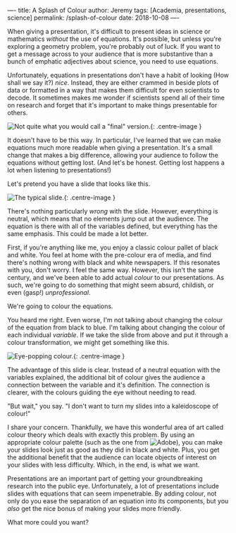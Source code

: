 —-
title: A Splash of Colour
author: Jeremy
tags: [Academia, presentations, science]
permalink: /splash-of-colour
date: 2018-10-08
—-

When giving a presentation, it's difficult to present ideas in science or mathematics *without* the use of equations. It's possible, but unless you're exploring a geometry problem, you're probably out of luck. If you want to get a message across to your audience that is more substantive than a bunch of emphatic adjectives about science, you need to use equations.

Unfortunately, equations in presentations don't have a habit of looking (How shall we say it?) *nice*. Instead, they are either crammed in beside plots of data or formatted in a way that makes them difficult for even scientists to decode. It sometimes makes me wonder if scientists spend all of their time on research and forget that it's important to make things presentable for others.

![Not quite what you would call a "final" version.](https://res.cloudinary.com/dh3hm8pb7/image/upload/c_scale,q_auto:best,w_600/v1535058616/FinalVersion.png){: .centre-image }

It doesn't have to be this way. In particular, I've learned that we can make equations much more readable when giving a presentation. It's a small change that makes a big difference, allowing your audience to follow the equations without getting lost. (And let's be honest. Getting lost happens a lot when listening to presentations!)

Let's pretend you have a slide that looks like this.

![The typical slide.](https://res.cloudinary.com/dh3hm8pb7/image/upload/c_scale,q_auto:best,w_600/v1533407621/TypicalSlide.png){: .centre-image }

There's nothing particularly *wrong* with the slide. However, everything is neutral, which means that no elements jump out at the audience. The equation is there with all of the variables defined, but everything has the same emphasis. This could be made a lot better.

First, if you're anything like me, you enjoy a classic colour pallet of black and white. You feel at home with the pre-colour era of media, and find there's nothing wrong with black and white newspapers. If this resonates with you, don't worry. I feel the same way. However, this isn't the same century, and we've been able to add actual *colour* to our presentations. As such, we're going to do something that might seem absurd, childish, or even (gasp!) *unprofessional*.

We're going to colour the equations.

You heard me right. Even worse, I'm not talking about changing the colour of the equation from black to blue. I'm talking about changing the colour of each individual *variable*. If we take the slide from above and put it through a colour transformation, we might get something like this.

![Eye-popping colour.](https://res.cloudinary.com/dh3hm8pb7/image/upload/c_scale,q_auto:best,w_600/v1533407620/ColouredEquation.png){: .centre-image }

The advantage of this slide is clear. Instead of a neutral equation with the variables explained, the additional bit of colour gives the audience a connection between the variable and it's definition. The connection is clearer, with the colours guiding the eye without needing to read.

"But wait," you say. "I don't want to turn my slides into a kaleidoscope of colour!"

I share your concern. Thankfully, we have this wonderful area of art called colour theory which deals with exactly this problem. By using an appropriate colour palette (such as the one from ![Adobe](https://color.adobe.com/create/color-wheel/)), you can make your slides look just as good as they did in black and white. Plus, you get the additional benefit that the audience can locate objects of interest on your slides with less difficulty. Which, in the end, is what we want.

Presentations are an important part of getting your groundbreaking research into the public eye. Unfortunately, a lot of presentations include slides with equations that can seem impenetrable. By adding colour, not only do you ease the separation of an equation into its components, but you *also* get the nice bonus of making your slides more friendly.

What more could you want?
